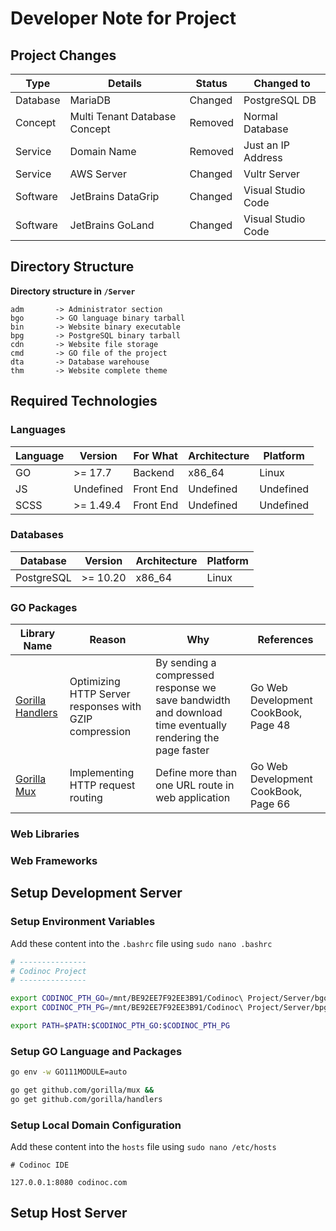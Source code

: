 # Developer Note for Project

## Project Changes

| Type | Details | Status | Changed to |
| -- | -- | -- | -- |
| Database | MariaDB | Changed | PostgreSQL DB |
| Concept | Multi Tenant Database Concept | Removed | Normal Database |
| Service | Domain Name | Removed | Just an IP Address |
| Service | AWS Server | Changed | Vultr Server |
| Software | JetBrains DataGrip | Changed | Visual Studio Code |
| Software | JetBrains GoLand | Changed | Visual Studio Code |

## Directory Structure

**Directory structure in `/Server`**

```
adm       -> Administrator section
bgo       -> GO language binary tarball
bin       -> Website binary executable
bpg       -> PostgreSQL binary tarball
cdn       -> Website file storage
cmd       -> GO file of the project
dta       -> Database warehouse
thm       -> Website complete theme
```

## Required Technologies

### Languages

| Language | Version | For What | Architecture | Platform |
| -- | -- | -- | -- | -- |
| GO | >= 17.7 | Backend | x86_64 | Linux |
| JS | Undefined | Front End | Undefined | Undefined |
| SCSS | >= 1.49.4 | Front End | Undefined | Undefined |

### Databases

| Database | Version | Architecture | Platform |
| -- | -- | -- | -- |
| PostgreSQL | >= 10.20 | x86_64 | Linux |

### GO Packages

| Library Name | Reason | Why | References |
| -- | -- | -- | -- |
| [Gorilla Handlers](https://github.com/gorilla/handlers) | Optimizing HTTP Server responses with GZIP compression | By sending a compressed response we save bandwidth and download time eventually rendering the page faster | Go Web Development CookBook, Page 48 |
| [Gorilla Mux](https://github.com/gorilla/mux) | Implementing HTTP request routing | Define more than one URL route in web application | Go Web Development CookBook, Page 66 |

### Web Libraries

### Web Frameworks

## Setup Development Server

### Setup Environment Variables

Add these content into the `.bashrc` file using `sudo nano .bashrc`

```bash
# ---------------
# Codinoc Project
# ---------------

export CODINOC_PTH_GO=/mnt/BE92EE7F92EE3B91/Codinoc\ Project/Server/bgo/bin
export CODINOC_PTH_PG=/mnt/BE92EE7F92EE3B91/Codinoc\ Project/Server/bpg/bin

export PATH=$PATH:$CODINOC_PTH_GO:$CODINOC_PTH_PG
```

### Setup GO Language and Packages

```bash
go env -w GO111MODULE=auto

go get github.com/gorilla/mux &&
go get github.com/gorilla/handlers
```

### Setup Local Domain Configuration

Add these content into the `hosts` file using `sudo nano /etc/hosts`

```
# Codinoc IDE

127.0.0.1:8080 codinoc.com
```

## Setup Host Server